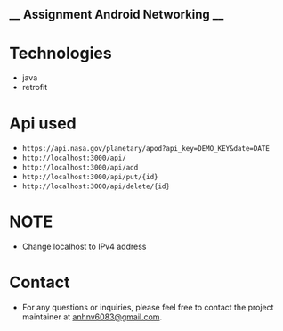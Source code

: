 ## __ Assignment Android Networking __

# Technologies
- java
- retrofit
# Api used
- `https://api.nasa.gov/planetary/apod?api_key=DEMO_KEY&date=DATE`
- `http://localhost:3000/api/`
- `http://localhost:3000/api/add`
- `http://localhost:3000/api/put/{id}`
- `http://localhost:3000/api/delete/{id}`

# NOTE 
- Change localhost to IPv4 address

# Contact
- For any questions or inquiries, please feel free to contact the project maintainer at [anhnv6083@gmail.com](mailto:anhnv6083@gmail.com).
